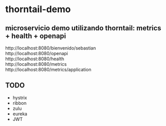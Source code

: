 # thorntail-demo
## microservicio demo utilizando thorntail: metrics + health + openapi
http://localhost:8080/bienvenido/sebastian <br>
http://localhost:8080/openapi <br>
http://localhost:8080/health <br>
http://localhost:8080/metrics <br>
http://localhost:8080/metrics/application <br>

## TODO
+ hystrix
+ ribbon
+ zulu
+ eureka
+ JWT

